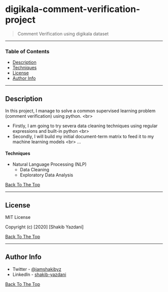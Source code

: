 # digikala-comment-verification-project

> Comment Verification using digikala dataset 

---

### Table of Contents

- [Description](#description)
- [Techniques](#techniques)
- [License](#license)
- [Author Info](#author-info)

---

## Description

In this project, I manage to solve a common supervised learning problem (comment verification) using python. <br\>
- Firstly, I am going to try severa data cleaning techniques using regular expressions and built-in python  <br\>
- Secondly, I will build my initial document-term matrix to feed it to my machine learning models <br\>
...

#### Techniques

- Natural Language Processing (NLP)
	- Data Cleaning
	- Exploratory Data Analysis

[Back To The Top](#digikala-comment-verification-project)

---

## License

MIT License

Copyright (c) [2020] [Shakib Yazdani]


[Back To The Top](#digikala-comment-verification-project)

---

## Author Info

- Twitter - [@iamshakibyz](https://twitter.com/iamshakibyz)
- LinkedIn - [shakib-yazdani](https://www.linkedin.com/in/shakib-yazdani)

[Back To The Top](#digikala-comment-verification-project)
